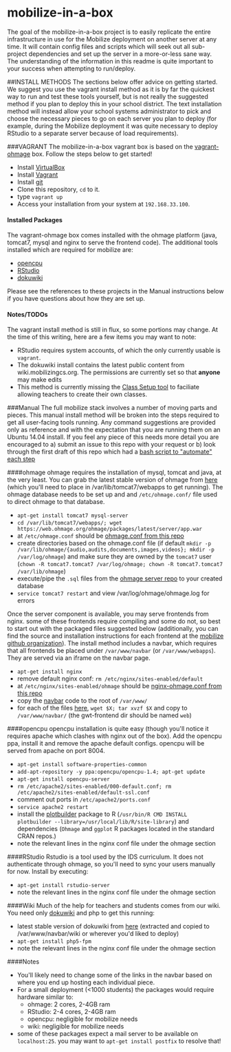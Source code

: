 mobilize-in-a-box
=================

The goal of the mobilize-in-a-box project is to easily replicate the entire infrastructure in use for the Mobilize deployment on another server at any time.  It will contain config files and scripts which will seek out all sub-project dependencies and set up the server in a more-or-less sane way.  The understanding of the information in this readme is quite important to your success when attempting to run/deploy.

##INSTALL METHODS
The sections below offer advice on getting started. We suggest you use the vagrant install method as it is by far the quickest way to run and test these tools yourself, but is not really the suggested method if you plan to deploy this in your school district. The text installation method will instead allow your school systems administrator to pick and choose the necessary pieces to go on each server you plan to deploy (for example, during the Mobilize deployment it was quite necessary to deploy RStudio to a separate server because of load requirements).

###VAGRANT
The mobilize-in-a-box vagrant box is based on the [vagrant-ohmage](https://github.com/ohmage/vagrant-ohmage) box. Follow the steps below to get started!

  * Install [VirtualBox](https://www.virtualbox.org/wiki/Downloads)
  * Install [Vagrant](https://vagrantup.com)
  * Install [git](http://git-scm.com/book/en/v2/Getting-Started-Installing-Git)
  * Clone this repository, `cd` to it.
  * type `vagrant up`
  * Access your installation from your system at `192.168.33.100`.

#### Installed Packages
The vagrant-ohmage box comes installed with the ohmage platform (java, tomcat7, mysql and nginx to serve the frontend code). The additional tools installed which are required for mobilize are:

  * [opencpu](https://opencpu.org)
  * [RStudio](http://rstudio.org)
  * [dokuwiki](http://dokuwiki.org)

Please see the references to these projects in the Manual instructions below if you have questions about how they are set up. 

#### Notes/TODOs
The vagrant install method is still in flux, so some portions may change.  At the time of this writing, here are a few items you may want to note:

  * RStudio requires system accounts, of which the only currently usable is `vagrant`. 
  * The dokuwiki install contains the latest public content from wiki.mobilizingcs.org. The permissions are currently set so that **anyone** may make edits
  * This method is currently missing the [Class Setup tool](https://github.com/mobilizingcs/teacher) to faciliate allowing teachers to create their own classes.

###Manual
The full mobilize stack involves a number of moving parts and pieces.  This manual install method will be broken into the steps required to get all user-facing tools running.  Any command suggestions are provided only as reference and with the expectation that you are running them on an Ubuntu 14.04 install. If you feel any piece of this needs more detail you are encouraged to a) submit an issue to this repo with your request or b) look through the first draft of this repo which had a [bash script to "automate" each step](https://github.com/mobilizingcs/mobilize-in-a-box/blob/221838aa5e1418ea2d7c70096851fd36e5e8d3b5/setup.sh)

####ohmage
ohmage requires the installation of mysql, tomcat and java, at the very least. You can grab the latest stable version of ohmage from [here](https://web.ohmage.org/ohmage/packages/latest/server/app.war) (which you'll need to place in /var/lib/tomcat7/webapps to get running). The ohmage database needs to be set up and and `/etc/ohmage.conf/` file used to direct ohmage to that database.

  * `apt-get install tomcat7 mysql-server`
  * `cd /var/lib/tomcat7/webapps/; wget https://web.ohmage.org/ohmage/packages/latest/server/app.war`
  * at `/etc/ohmage.conf` should be [ohmage.conf from this repo](https://github.com/mobilizingcs/manual-install-files/ohmage.conf)
  * create directories based on the ohmage.conf file (if default `mkdir -p /var/lib/ohmage/{audio,audits,documents,images,videos}; mkdir -p /var/log/ohmage`) and make sure they are owned by the `tomcat7` user (`chown -R tomcat7.tomcat7 /var/log/ohmage; chown -R tomcat7.tomcat7 /var/lib/ohmage`)
  * execute/pipe the `.sql` files from the [ohmage server repo](https://github.com/ohmage/server/tree/master/db/sql) to your created database
  * `service tomcat7 restart` and view /var/log/ohmage/ohmage.log for errors

Once the server component is available, you may serve frontends from nginx.  some of these frontends require compiling and some do not, so best to start out with the packaged files suggested below (additionally, you can find the source and installation instructions for each frontend at the [mobilize github organization](https://github.com/mobilizingcs)). The install method includes a navbar, which requires that all frontends be placed under `/var/www/navbar` (or `/var/www/webapps`). They are served via an iframe on the navbar page.

  * `apt-get install nginx`
  * remove default nginx conf: `rm /etc/nginx/sites-enabled/default`
  * at `/etc/nginx/sites-enabled/ohmage` should be [nginx-ohmage.conf from this repo](https://github.com/mobilizingcs/manual-install-files/nginx-ohmage.conf)
  * copy the [navbar](https://github.com/mobilizingcs/navbar) code to the root of `/var/www/`
  * for each of the files [here](https://web.ohmage.org/ohmage/packages/latest/), `wget $X; tar xvzf $X` and copy to `/var/www/navbar/` (the gwt-frontend dir should be named `web`)



####opencpu
opencpu installation is quite easy (though you'll notice it requires apache which clashes with nginx out of the box). Add the opencpu ppa, install it and remove the apache default configs. opencpu will be served from apache on port 8004.

  * `apt-get install software-properties-common`
  * `add-apt-repository -y ppa:opencpu/opencpu-1.4; apt-get update`
  * `apt-get install opencpu-server`
  * `rm /etc/apache2/sites-enabled/000-default.conf; rm /etc/apache2/sites-enabled/default-ssl.conf`
  * comment out ports in `/etc/apache2/ports.conf`
  * `service apache2 restart`
  * install the [plotbuilder](https://github.com/mobilizingcs/plotbuilder) package to R (`/usr/bin/R CMD INSTALL plotbuilder --library=/usr/local/lib/R/site-library`) and dependencies (`Ohmage` and `ggplot` R packages located in the standard CRAN repos.)
  * note the relevant lines in the nginx conf file under the ohmage section

####RStudio
Rstudio is a tool used by the IDS curriculum.  It does not authenticate through ohmage, so you'll need to sync your users manually for now. Install by executing:

  * `apt-get install rstudio-server`
  * note the relevant lines in the nginx conf file under the ohmage section

####Wiki
Much of the help for teachers and students comes from our wiki. You need only [dokuwiki](http://dokuwiki.org) and php to get this running:

  * latest stable version of dokuwiki from [here](http://download.dokuwiki.org/) (extracted and copied to /var/www/navbar/wiki or wherever you'd liked to deploy)
  * `apt-get install php5-fpm`
  * note the relevant lines in the nginx conf file under the ohmage section

####Notes

  * You'll likely need to change some of the links in the navbar based on where you end up hosting each individual piece. 
  * For a small deployment (<1000 students) the packages would require hardware similar to:
    * ohmage: 2 cores, 2-4GB ram
    * RStudio: 2-4 cores, 2-4GB ram
    * opencpu: negligible for mobilize needs
    * wiki: negligible for mobilize needs
  * some of these packages expect a mail server to be available on `localhost:25`. you may want to `apt-get install postfix` to resolve that!